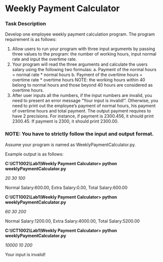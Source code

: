 # Weekly Payment Calculator

### Task Description

Develop one employee weekly payment calculation program. The
program requirement is as follows:
1. Allow users to run your program with three input arguments by passing three values to the
program: the number of working hours, input normal rate and input the overtime rate.
2. Your program will read the three arguments and calculate the users salary using the following two
formulas:
a. Payment of the normal hours = normal rate * normal hours
b. Payment of the overtime hours = overtime rate * overtime hours
NOTE: the working hours within 40 belong to normal hours and those beyond 40 hours are
considered as overtime hours.
3. After user inputs all the numbers, if the input numbers are invalid, you need to present an error
message “Your input is invalid!”. Otherwise, you need to print out the employee’s payment of
normal hours, his payment of overtime hours and total payment. The output payment requires
to have 2 precisions. For instance, if payment is 2300.456, it should print 2300.45. If payment is
2300, it should print 2300.00.

### NOTE: You have to strictly follow the input and output format.
Assume your program is named as WeeklyPaymentCalculator.py. 

Example output is as follows:

**C:\ICT1002\Lab1\Weekly Payment Calculator> python weeklyPaymentCalculator.py**

*20 30 100*

Normal Salary:600.00, Extra Salary:0.00, Total Salary:600.00

**C:\ICT1002\Lab1\Weekly Payment Calculator> python weeklyPaymentCalculator.py**

*60 30 200*

Normal Salary:1200.00, Extra Salary:4000.00, Total Salary:5200.00

**C:\ICT1002\Lab1\Weekly Payment Calculator> python weeklyPaymentCalculator.py**

*10000 10 200*

Your input is invalid!